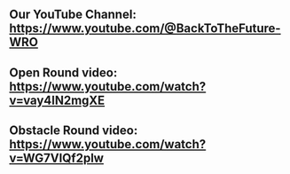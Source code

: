 Our YouTube Channel:
https://www.youtube.com/@BackToTheFuture-WRO
---
Open Round video:
https://www.youtube.com/watch?v=vay4IN2mgXE
---
Obstacle Round video:
https://www.youtube.com/watch?v=WG7VIQf2plw
---
